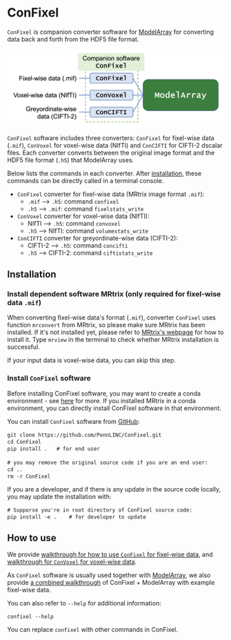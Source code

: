# ConFixel
`ConFixel` is companion converter software for [ModelArray](https://pennlinc.github.io/ModelArray/) for converting data back and forth from the HDF5 file format.

<p align="center">

![Overview](overview_structure.png)

</p>

`ConFixel` software includes three converters: `ConFixel` for fixel-wise data (`.mif`), `ConVoxel` for voxel-wise data (NIfTI) and `ConCIFTI` for CIFTI-2 dscalar files. Each converter converts between the original image format and the HDF5 file format (`.h5`) that ModelArray uses.

Below lists the commands in each converter. After [installation](#installation), these commands can be directly called in a terminal console.

* `ConFixel` converter for fixel-wise data (MRtrix image format `.mif`):
    * `.mif` --> `.h5`: command `confixel`
    * `.h5` --> `.mif`: command `fixelstats_write`
* `ConVoxel` converter for voxel-wise data (NIfTI):
    * NIfTI --> `.h5`: command `convoxel`
    * `.h5` --> NIfTI: command `volumestats_write`
* `ConCIFTI` converter for greyordinate-wise data (CIFTI-2):
    * CIFTI-2 --> `.h5`: command `concifti`
    * `.h5` --> CIFTI-2: command `ciftistats_write`

## Installation
### Install dependent software MRtrix (only required for fixel-wise data `.mif`)
When converting fixel-wise data's format (`.mif`), converter `ConFixel` uses function `mrconvert` from MRtrix, so please make sure MRtrix has been installed. If it's not installed yet, please refer to [MRtrix's webpage](https://www.mrtrix.org/download/) for how to install it. Type `mrview` in the terminal to check whether MRtrix installation is successful.

If your input data is voxel-wise data, you can skip this step.

### Install `ConFixel` software
Before installing ConFixel software, you may want to create a conda environment  - see [here](https://pennlinc.github.io/ModelArray/articles/installations.html) for more. If you installed MRtrix in a conda environment, you can directly install ConFixel software in that environment.

You can install `ConFixel` software from [GitHub](https://github.com/PennLINC/ConFixel):

``` console
git clone https://github.com/PennLINC/ConFixel.git
cd ConFixel
pip install .   # for end user

# you may remove the original source code if you are an end user:
cd ..
rm -r ConFixel
```
If you are a developer, and if there is any update in the source code locally, you may update the installation with:
``` console
# Supporse you're in root directory of ConFixel source code:
pip install -e .    # for developer to update
```

## How to use
We provide [walkthrough for how to use `ConFixel` for fixel-wise data](notebooks/walkthrough_fixel-wise_data.md), and [walkthrough for `ConVoxel` for voxel-wise data](notebooks/walkthrough_voxel-wise_data.md).

As `ConFixel` software is usually used together with [ModelArray](https://pennlinc.github.io/ModelArray/), we also provide [a combined walkthrough](https://pennlinc.github.io/ModelArray/articles/walkthrough.html) of ConFixel + ModelArray with example fixel-wise data.

You can also refer to `--help` for additional information:
``` console
confixel --help
```
You can replace `confixel` with other commands in ConFixel.
